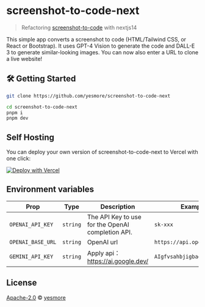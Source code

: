 # screenshot-to-code-next

> Refactoring [screenshot-to-code](https://github.com/abi/screenshot-to-code) with nextjs14

This simple app converts a screenshot to code (HTML/Tailwind CSS, or React or Bootstrap). It uses GPT-4 Vision to generate the code and DALL-E 3 to generate similar-looking images. You can now also enter a URL to clone a live website!

## 🛠 Getting Started

```bash
git clone https://github.com/yesmore/screenshot-to-code-next

cd screenshot-to-code-next
pnpm i
pnpm dev
```

## Self Hosting

You can deploy your own version of screenshot-to-code-next to Vercel with one click:

[![Deploy with Vercel](https://vercel.com/button)](https://vercel.com/new/clone?repository-link=https%3A%2F%2Fgithub.com%2Fyesmore%2Fscreenshot-to-code-next&env=OPENAI_BASE_URL&env=OPENAI_API_KEY&envDescription=Find%20your%20OpenAI%20API%20Key%20by%20click%20the%20right%20Learn%20More%20button.%20%20&envLink=https%3A%2F%2Fplatform.openai.com%2Faccount%2Fapi-keys&project-name=screenshot-to-code-next&repository-name=screenshot-to-code-next)

## Environment variables

| Prop              | Type     | Description                                       | Example                     |
| ----------------- | -------- | ------------------------------------------------- | --------------------------- |
| `OPENAI_API_KEY`  | `string` | The API Key to use for the OpenAI completion API. | `sk-xxx`                    |
| `OPENAI_BASE_URL` | `string` | OpenAI url                                        | `https://api.openai.com/v1` |
| `GEMINI_API_KEY`  | `string` | Apply api：https://ai.google.dev/                 | `AIgfvsahbjigbagha`         |

## License

[Apache-2.0](./LICENSE) © [yesmore](https://github.com/yesmore)

